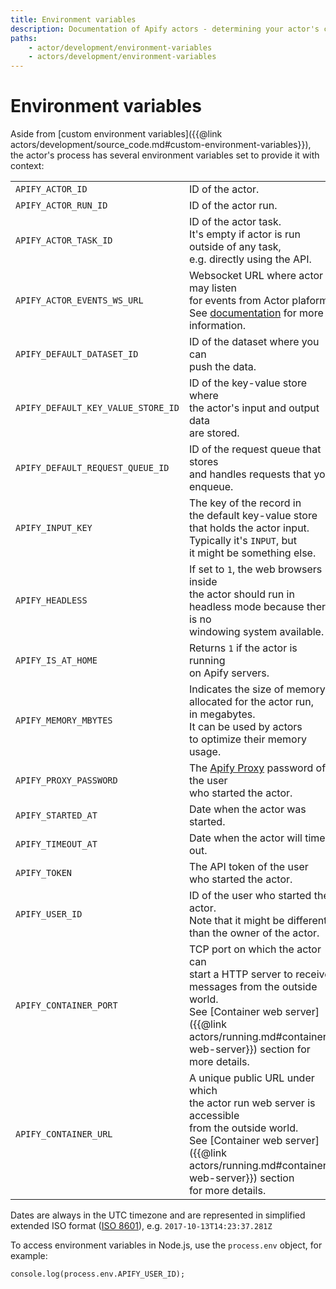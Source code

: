 ```yaml
---
title: Environment variables
description: Documentation of Apify actors - determining your actor's context using environment variables.
paths:
    - actor/development/environment-variables
    - actors/development/environment-variables
---
```


# [](#environment-variables) Environment variables

Aside from [custom environment variables]({{@link actors/development/source_code.md#custom-environment-variables}}), the actor's process has several environment variables set to provide it with context:

|||
|--- |--- |
|`APIFY_ACTOR_ID`|ID of the actor.|
|`APIFY_ACTOR_RUN_ID`|ID of the actor run.|
|`APIFY_ACTOR_TASK_ID`|ID of the actor task. <br/>It's empty if actor is run outside of any task, <br/>e.g. directly using the API.|
|`APIFY_ACTOR_EVENTS_WS_URL`|Websocket URL where actor may listen <br/>for events from Actor plaform. <br/>See [documentation](https://sdk.apify.com/docs/api/apify#apifyevents) for more information.|
|`APIFY_DEFAULT_DATASET_ID`|ID of the dataset where you can <br/>push the data.|
|`APIFY_DEFAULT_KEY_VALUE_STORE_ID`|ID of the key-value store where <br/>the actor's input and output data <br/>are stored.|
|`APIFY_DEFAULT_REQUEST_QUEUE_ID`|ID of the request queue that stores <br/>and handles requests that you enqueue.|
|`APIFY_INPUT_KEY`|The key of the record in <br/>the default key-value store <br/>that holds the actor input. <br/>Typically it's `INPUT`, but <br/>it might be something else.|
|`APIFY_HEADLESS`|If set to `1`, the web browsers inside <br/>the actor should run in <br/>headless mode because there is no <br/>windowing system available.|
|`APIFY_IS_AT_HOME`|Returns `1` if the actor is running <br/>on Apify servers.|
|`APIFY_MEMORY_MBYTES`|Indicates the size of memory <br/>allocated for the actor run, <br/>in megabytes. <br/>It can be used by actors <br/>to optimize their memory usage.|
|`APIFY_PROXY_PASSWORD`|The [Apify Proxy](/docs/proxy) password of the user <br/>who started the actor.|
|`APIFY_STARTED_AT`|Date when the actor was started.|
|`APIFY_TIMEOUT_AT`|Date when the actor will time out.|
|`APIFY_TOKEN`|The API token of the user <br/>who started the actor.|
|`APIFY_USER_ID`|ID of the user who started the actor. <br/>Note that it might be different <br/>than the owner of the actor.|
|`APIFY_CONTAINER_PORT`|TCP port on which the actor can <br/>start a HTTP server to receive <br/>messages from the outside world. <br/>See [Container web server]({{@link actors/running.md#container-web-server}}) section for more details.|
|`APIFY_CONTAINER_URL`|A unique public URL under which <br/>the actor run web server is accessible <br/>from the outside world. <br/>See [Container web server]({{@link actors/running.md#container-web-server}}) section <br/>for more details.|


Dates are always in the UTC timezone and are represented in simplified extended ISO format ([ISO 8601](https://en.wikipedia.org/wiki/ISO_8601)), e.g. `2017-10-13T14:23:37.281Z`

To access environment variables in Node.js, use the `process.env` object, for example:

    console.log(process.env.APIFY_USER_ID);